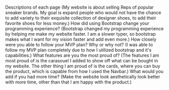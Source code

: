 Descriptions of each page
(My website is about selling Reps of popular sneaker brands. My goal is expand people who would not have the chance to add variety to their exquisite collection of designer shoes, to add their favorite shoes for less money.)
How did using Bootstrap change your programming experience?
(Bootstrap changed my programming experience by helping me make my website faster. I am a slower typer, so bootstrap makes what I want for my vision faster and add even more.)
How closely were you able to follow your MVP plan? Why or why not?
(I was able to follow my MVP plan completely due to how I utilized bootstrap and it's capabilities.)
What features are you the most proud of?
(The features I am most proud of is the carasouel I added to show off what can be bought in my website. The other thing I am proud of is the cards, where you can buy the product, which is capable from how I used the Navbar.)
What would you add if you had more time?
(Make the website look aesthetically look better with more time, other than that I am happy with the product.)
